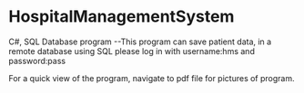 # HospitalManagementSystem
C#, SQL Database program 
--This program can save patient data, in a remote database using SQL
please log in with username:hms and password:pass

For a quick view of the program, navigate to pdf file for pictures of program. 
